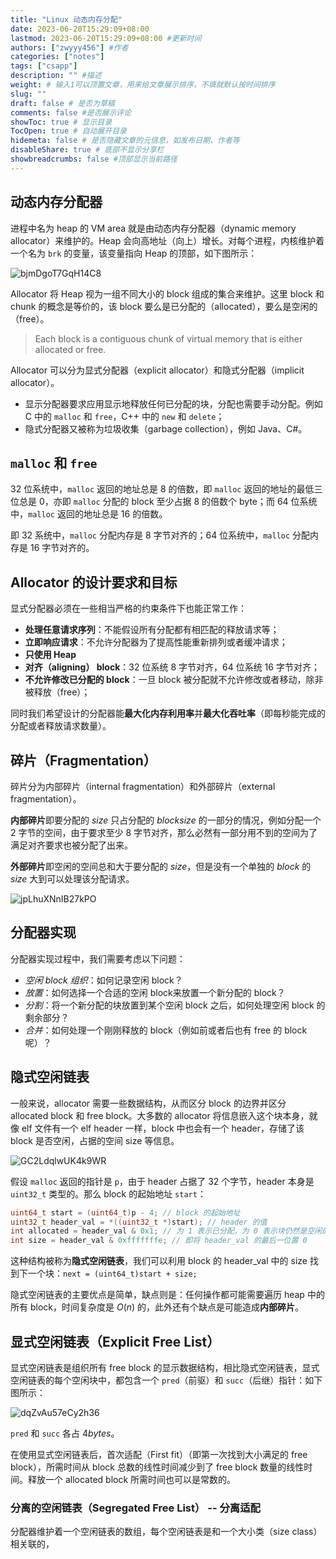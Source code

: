```yaml
---
title: "Linux 动态内存分配"
date: 2023-06-20T15:29:09+08:00
lastmod: 2023-06-20T15:29:09+08:00 #更新时间
authors: ["zwyyy456"] #作者
categories: ["notes"]
tags: ["csapp"]
description: "" #描述
weight: # 输入1可以顶置文章，用来给文章展示排序，不填就默认按时间排序
slug: ""
draft: false # 是否为草稿
comments: false #是否展示评论
showToc: true # 显示目录
TocOpen: true # 自动展开目录
hidemeta: false # 是否隐藏文章的元信息，如发布日期、作者等
disableShare: true # 底部不显示分享栏
showbreadcrumbs: false #顶部显示当前路径
---
```

## 动态内存分配器

进程中名为 heap 的 VM area 就是由动态内存分配器（dynamic memory allocator）来维护的。Heap 会向高地址（向上）增长。对每个进程，内核维护着一个名为 `brk` 的变量，该变量指向 Heap 的顶部，如下图所示：

![bjmDgoT7GqH14C8](https://pic-upyun.zwyyy456.tech/smms/2023-12-26-065824.png)

Allocator 将 Heap 视为一组不同大小的 block 组成的集合来维护。这里 block 和 chunk 的概念是等价的，该 block 要么是已分配的（allocated），要么是空闲的（free）。

>  Each block is a contiguous chunk of virtual memory that is either allocated or free. 

Allocator 可以分为显式分配器（explicit allocator）和隐式分配器（implicit allocator）。

- 显示分配器要求应用显示地释放任何已分配的块，分配也需要手动分配。例如 C 中的 `malloc` 和 `free`，C++ 中的 `new` 和 `delete`；
- 隐式分配器又被称为垃圾收集（garbage collection），例如 Java、C#。

## `malloc` 和 `free`

$32$ 位系统中，`malloc` 返回的地址总是 $8$ 的倍数，即 `malloc` 返回的地址的最低三位总是 $0$，亦即 `malloc` 分配的 block 至少占据 $8$ 的倍数个 byte；而 $64$ 位系统中，`malloc` 返回的地址总是 $16$ 的倍数。

即 $32$ 系统中，`malloc` 分配内存是 $8$ 字节对齐的；$64$ 位系统中，`malloc` 分配内存是 $16$ 字节对齐的。

## Allocator 的设计要求和目标

显式分配器必须在一些相当严格的约束条件下也能正常工作：

- **处理任意请求序列**：不能假设所有分配都有相匹配的释放请求等；
- **立即响应请求**：不允许分配器为了提高性能重新排列或者缓冲请求；
- **只使用 Heap**
- **对齐（aligning） block**：$32$ 位系统 $8$ 字节对齐，$64$ 位系统 $16$ 字节对齐；
- **不允许修改已分配的 block**：一旦 block 被分配就不允许修改或者移动，除非被释放（free）；

同时我们希望设计的分配器能**最大化内存利用率**并**最大化吞吐率**（即每秒能完成的分配或者释放请求数量）。

## 碎片（Fragmentation）

碎片分为内部碎片（internal fragmentation）和外部碎片（external fragmentation）。

**内部碎片**即要分配的 $size$ 只占分配的 $block size$ 的一部分的情况，例如分配一个 $2$ 字节的空间，由于要求至少 $8$ 字节对齐，那么必然有一部分用不到的空间为了满足对齐要求也被分配了出来。

**外部碎片**即空闲的空间总和大于要分配的 $size$，但是没有一个单独的 $block$ 的 $size$ 大到可以处理该分配请求。

![jpLhuXNnIB27kPO](https://pic-upyun.zwyyy456.tech/smms/2023-12-26-065826.jpg)

## 分配器实现

分配器实现过程中，我们需要考虑以下问题：

- *空闲 block 组织*：如何记录空闲 block？
- *放置*：如何选择一个合适的空闲 block来放置一个新分配的 block？
- *分割*：将一个新分配的块放置到某个空闲 block 之后，如何处理空闲 block 的剩余部分？
- *合并*：如何处理一个刚刚释放的 block（例如前或者后也有 free 的 block 呢）？

## 隐式空闲链表

一般来说，allocator 需要一些数据结构，从而区分 block 的边界并区分 allocated block 和 free block。大多数的 allocator 将信息嵌入这个块本身，就像 elf 文件有一个 elf header 一样，block 中也会有一个 header，存储了该 block 是否空闲，占据的空间 size 等信息。

![GC2LdqlwUK4k9WR](https://pic-upyun.zwyyy456.tech/smms/2023-12-26-065828.png)

假设 `malloc` 返回的指针是 `p`，由于 header 占据了 $32$ 个字节，header 本身是 `uint32_t` 类型的。那么 block 的起始地址 `start`：
```cpp
uint64_t start = (uint64_t)p - 4; // block 的起始地址
uint32_t header_val = *((uint32_t *)start); // header 的值
int allocated = header_val & 0x1; // 为 1 表示已分配，为 0 表示块仍然是空闲的
int size = header_val & 0xfffffffe; // 即将 header_val 的最后一位置 0
```

这种结构被称为**隐式空闲链表**，我们可以利用 block 的 header_val 中的 size 找到下一个块：`next = (uint64_t)start + size;`

隐式空闲链表的主要优点是简单，缺点则是：任何操作都可能需要遍历 heap 中的所有 block，时间复杂度是 $O(n)$ 的，此外还有个缺点是可能造成**内部碎片**。

## 显式空闲链表（Explicit Free List）

显式空闲链表是组织所有 free block 的显示数据结构，相比隐式空闲链表，显式空闲链表的每个空闲块中，都包含一个 `pred`（前驱）和 `succ`（后继）指针：如下图所示：

![dqZvAu57eCy2h36](https://pic-upyun.zwyyy456.tech/smms/2023-12-26-065830.png)

`pred` 和 `succ` 各占 $4bytes$。

在使用显式空闲链表后，首次适配（First fit）（即第一次找到大小满足的 free block），所需时间从 block 总数的线性时间减少到了 free block 数量的线性时间。释放一个 allocated block 所需时间也可以是常数的。

### 分离的空闲链表（Segregated Free List） -- 分离适配

分配器维护着一个空闲链表的数组，每个空闲链表是和一个大小类（size class）相关联的，